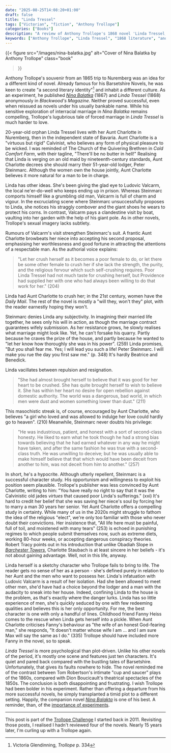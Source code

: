 ```yaml
---
date: "2025-08-25T14:08:20+01:00"
draft: false
title: "Linda Tressel"
tags: ["Victorian", "fiction", "Anthony Trollope"]
categories: ["Books"]
description: "A review of Anthony Trollope's 1868 novel 'Linda Tressel,' his anonymous experiment set in Nuremberg featuring a young woman forced to marry her elderly lodger. Discover this psychological study of religious extremism and domestic tyranny."
keywords: ["Anthony Trollope", "Linda Tressel", "1868 literature", "anonymous publication", "forced marriage", "Nuremberg setting", "Calvinism", "experimental Trollope", "domestic tyranny", "Trollope Challenge"]
---
```


{{< figure
  src="/images/nina-balatka.jpg"
  alt="Cover of Nina Balatka by Anthony Trollope"
  class="book"
>}}

Anthony Trollope's souvenir from an 1865 trip to Nuremberg was an idea for a different kind of novel. Already famous for his Barsetshire Novels, he was keen to create "a second literary identity"[^1] and inhabit a different culture. As an experiment, he published [_Nina Balatka_](../nina-balatka/) (1867) and _Linda Tressel_ (1868) anonymously in _Blackwood's Magazine_. Neither proved successful, even when reissued as novels under his usually bankable name. While his sensitive exploration of interracial marriage in _Nina Balatka_ remains compelling, Trollope's lugubrious tale of forced marriage in _Linda Tressel_ is much harder to love.

20-year-old orphan Linda Tressel lives with her Aunt Charlotte in Nuremberg, then in the independent state of Bavaria. Aunt Charlotte is a "virtuous but rigid" Calvinist, who believes any form of physical pleasure to be wicked. I was reminded of The Church of the Quivering Brethren in _Cold Comfort Farm_, with their tagline, "There'll be no butter in hell!" Realising that Linda is verging on an old maid by nineteenth-century standards, Aunt Charlotte decrees she should marry their 51-year-old lodger, Peter Steinmarc. Although the women own the house jointly, Aunt Charlotte believes it more natural for a man to be in charge. 

Linda has other ideas. She's been giving the glad eye to Ludovic Valcarm, the local ne'er-do-well who keeps ending up in prison. Whereas Steinmarc comports himself like a grumbling old man, Valcarm is full of charm and vigour. In the excruciating scene where Steinmarc unsuccessfully proposes to Linda, she notices his straggly combover and the giant shoes he wears to protect his corns. In contrast, Valcarm pays a clandestine visit by boat, vaulting into her garden with the help of his giant pole. As in other novels, Trollope's sexual imagery lacks subtlety.

Rumours of Valcarm's visit strengthen Steinmarc's suit. A frantic Aunt Charlotte browbeats her niece into accepting his second proposal, emphasising her worthlessness and good fortune in attracting the attentions of a respectable man. As the authorial voice explains:

>"Let her crush herself as it becomes a poor female to do, or let there be some other female to crush her if she lack the strength, the purity, and the religious fervour which such self-crushing requires. Poor Linda Tressel had not much taste for crushing herself, but Providence had supplied her with one who had always been willing to do that work for her." (204) 

Linda had Aunt Charlotte to crush her; in the 21st century, women have the _Daily Mail_. The rest of the novel is mostly a "will they, won't they" plot, with the reader earnestly hoping they won't. 

Steinmarc denies Linda any subjectivity. In imagining their married life together, he sees only his will in action, as though the marriage contract guarantees wifely submission. As her resistance grows, he slowly realises what marriage might look like. Yet, he can't forsake his quarry. Partly because he craves the prize of the house, and partly because he wanted to "let her know how thoroughly she was in his power". (259) Linda promises, "But you shall fear me. Yes; I will lead you such a life! Peter Steinmarc. I will make you rue the day you first saw me." (p. 348) It's hardly Beatrice and Benedick.

Linda vacillates between repulsion and resignation.

>"She had almost brought herself to believe that it was good for her heart to be crushed. She has quite brought herself to wish to believe it. She has within her heart no desire for open rebellion against domestic authority. The world was a dangerous, bad world, in which men were dust and women something lower than dust." (211)

This masochistic streak is, of course, encouraged by Aunt Charlotte, who believes "a girl who loved and was allowed to indulge her love could hardly go to heaven". (210) Meanwhile, Steinmarc never doubts his privilege:

>"He was industrious, patient, and honest with a sort of second-class honesty. He liked to earn what he took though he had a strong bias towards believing that he had earned whatever in any way he might have taken, and after the same fashion he was true with a second-class truth. He was unwilling to deceive; but he was usually able to make himself believe that that which would have been deceit from another to him, was not deceit from him to another." (257) 

In short, he's a hypocrite. Although utterly repellent, Steinmarc is a successful character study. His opportunism and willingness to exploit his position seem plausible. Trollope's publisher was less convinced by Aunt Charlotte, writing to him: "You have really no right to say that it was the Calvinistic old jades _virtues_ that caused poor Linda's sufferings." (xxi) It's hard to credit her belief that she was saving her niece's soul by forcing her to marry a man 30 years her senior. Yet Aunt Charlotte offers a compelling study in certainty. While many of us in the 2020s might struggle to fathom the idea of the religious "elect", we're only too familiar with those who never doubt their convictions. Her insistence that, "All life here must be painful, full of toil, and moistened with many tears" (253) is echoed in punishing regimes to which people submit themselves now, such as extreme diets, working 80-hour weeks, or accepting dangerous conspiracy theories. Robert Tracy points out in his introduction that unlike Obadiah Slope in [_Barchester Towers_](../barchester-towers/), Charlotte Staubach is at least sincere in her beliefs - it's not about gaining advantage. Well, not in this life, anyway.

Linda herself is a sketchy character who Trollope fails to bring to life. The reader gets no sense of her as a person - she's defined purely in relation to her Aunt and the men who want to possess her. Linda's infatuation with Ludovic Valcarm is a result of her isolation. Had she been allowed to meet other men, she'd have had a choice beyond the lodger and a man with the audacity to sneak into her house. Indeed, confining Linda to the house is the problem, as that's exactly where the danger lurks. Linda has so little experience of men, she's quickly seduced by one with few redeeming qualities and believes this is her only opportunity. For me, the best character is one with only a handful of lines. Childhood friend Fanny Heiss comes to the rescue when Linda gets herself into a pickle. When Aunt Charlotte criticises Fanny's behaviour as "the wife of an honest God-fearing man," she responds, "It doesn't matter whose wife I am ... and I am sure Max will say the same as I do." (335) Trollope should have included more Fanny in the novel, so to speak.

_Linda Tressel_ is more psychological than plot-driven. Unlike his other novels of the period, it's mostly one scene and features just ten characters. It's quiet and pared back compared with the bustling tales of Barsetshire. Unfortunately, that gives its faults nowhere to hide. The novel reminded me of the contrast between Tom Robertson's intimate "cup and saucer" plays of the 1860s, compared with Dion Boucicault's theatrical spectacles of the 1850s. The conclusion is both disappointing and frustrating. I wish Trollope had been bolder in his experiment. Rather than offering a departure from his more successful novels, he simply transplanted a timid plot to a different setting. Happily, the companion novel [_Nina Balakta_](../nina-balatka/) is one of his best. A reminder, than, of the [importance of experiments](../saturday-morning-experiments/).

---

This post is part of the [Trollope Challenge](../the-trollope-challenge/) I started back in 2011. Revisiting those posts, I realised I hadn't reviewed four of the novels. Nearly 15 years later, I'm curling up with a Trollope again.

[^1]: Victoria Glendinning, _Trollope_ p. 334